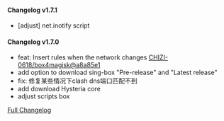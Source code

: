#### Changelog v1.7.1
+ [adjust] net.inotify script
#### Changelog v1.7.0
+ feat: Insert rules when the network changes [CHIZI-0618/box4magisk@a8a85e1](https://github.com/CHIZI-0618/box4magisk/commit/a8a85e1dad6322626a9f314fa6e600f95e4c9ff0)
+ add option to download sing-box "Pre-release" and "Latest release"
+ fix: 修复某些情况下clash dns端口匹配不到
+ add download Hysteria core
+ adjust scripts box

[Full Changelog](https://github.com/taamarin/box_for_magisk/compare/v1.5.0...v1.6.0)